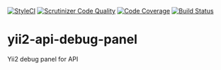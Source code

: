 [![StyleCI](https://styleci.io/repos/100697201/shield?branch=master)](https://styleci.io/repos/100697201)
[![Scrutinizer Code Quality](https://scrutinizer-ci.com/g/monster-hunter/yii2-api-debug-panel/badges/quality-score.png?b=master)](https://scrutinizer-ci.com/g/monster-hunter/yii2-api-debug-panel/?branch=master)
[![Code Coverage](https://scrutinizer-ci.com/g/monster-hunter/yii2-api-debug-panel/badges/coverage.png?b=master)](https://scrutinizer-ci.com/g/monster-hunter/yii2-api-debug-panel/?branch=master)
[![Build Status](https://scrutinizer-ci.com/g/monster-hunter/yii2-api-debug-panel/badges/build.png?b=master)](https://scrutinizer-ci.com/g/monster-hunter/yii2-api-debug-panel/build-status/master)

# yii2-api-debug-panel
Yii2 debug panel for API
